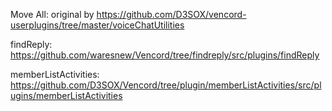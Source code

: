 Move All: original by https://github.com/D3SOX/vencord-userplugins/tree/master/voiceChatUtilities

findReply: https://github.com/waresnew/Vencord/tree/findreply/src/plugins/findReply

memberListActivities: https://github.com/D3SOX/Vencord/tree/plugin/memberListActivities/src/plugins/memberListActivities
